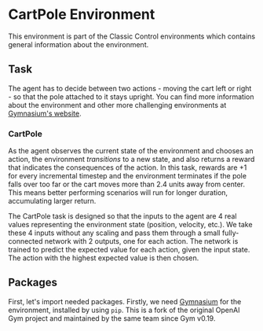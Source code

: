 # CartPole Environment

This environment is part of the Classic Control environments which contains general information about the environment.

## Task

The agent has to decide between two actions - moving the cart left or right - so that the pole attached to it stays upright. You can find more information about the environment and other more challenging environments at [Gymnasium's website](https://gymnasium.farama.org/environments/classic_control/cart_pole/).

### CartPole

As the agent observes the current state of the environment and chooses an action, the environment *transitions* to a new state, and also returns a reward that indicates the consequences of the action. In this task, rewards are +1 for every incremental timestep and the environment terminates if the pole falls over too far or the cart moves more than 2.4 units away from center. This means better performing scenarios will run for longer duration, accumulating larger return.

The CartPole task is designed so that the inputs to the agent are 4 real values representing the environment state (position, velocity, etc.). We take these 4 inputs without any scaling and pass them through a small fully-connected network with 2 outputs, one for each action. The network is trained to predict the expected value for each action, given the input state. The action with the highest expected value is then chosen.

## Packages

First, let's import needed packages. Firstly, we need [Gymnasium](https://gymnasium.farama.org/) for the environment, installed by using `pip`. This is a fork of the original OpenAI Gym project and maintained by the same team since Gym v0.19.
